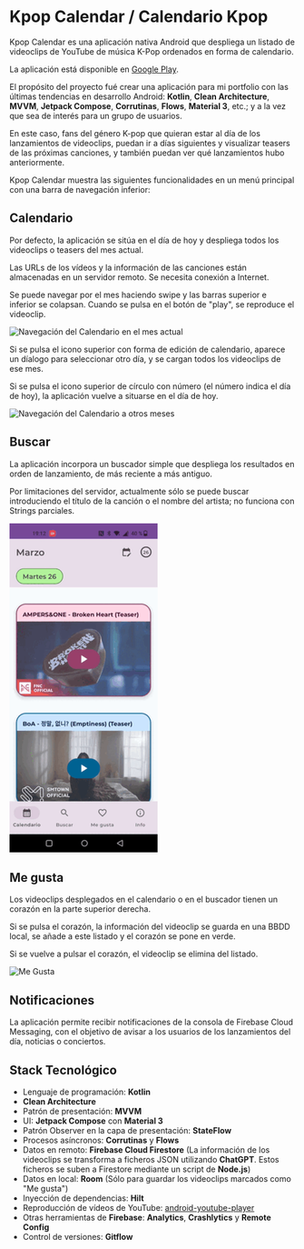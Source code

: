 ﻿# Kpop Calendar / Calendario Kpop

Kpop Calendar es una aplicación nativa Android que despliega un listado de videoclips de YouTube de música K-Pop ordenados en forma de calendario.

La aplicación está disponible en [Google Play](https://play.google.com/store/apps/details?id=com.jorgediazp.kpopcalendar).

El propósito del proyecto fué crear una aplicación para mi portfolio con las últimas tendencias en desarrollo Android: **Kotlin**, **Clean Architecture**, **MVVM**, **Jetpack Compose**, **Corrutinas**, **Flows**, **Material 3**, etc.; y a la vez que sea de interés para un grupo de usuarios. 

En este caso, fans del género K-pop que quieran estar al día de los lanzamientos de videoclips, puedan ir a días siguientes y visualizar teasers de las próximas canciones, y también puedan ver qué lanzamientos hubo anteriormente.

Kpop Calendar muestra las siguientes funcionalidades en un menú principal con una barra de navegación inferior:


## Calendario

Por defecto, la aplicación se sitúa en el día de hoy y despliega todos los videoclips o teasers del mes actual.
 
Las URLs de los vídeos y la información de las canciones están almacenadas en un servidor remoto. Se necesita conexión a Internet.

Se puede navegar por el mes haciendo swipe y las barras superior e inferior se colapsan.
Cuando se pulsa en el botón de "play", se reproduce el videoclip.

![Navegación del Calendario en el mes actual](https://github.com/JorgeDiazP/KpopCalendar/blob/master/images/calendario%201_small.gif?raw=true)

Si se pulsa el icono superior con forma de edición de calendario, aparece un díalogo para seleccionar otro día, y se cargan todos los videoclips de ese mes.

Si se pulsa el icono superior de círculo con número (el número indica el día de hoy), la aplicación vuelve a situarse en el día de hoy.

![Navegación del Calendario a otros meses](https://github.com/JorgeDiazP/KpopCalendar/blob/master/images/calendario%202_small.gif?raw=true)


## Buscar

La aplicación incorpora un buscador simple que despliega los resultados en orden de lanzamiento, de más reciente a más antiguo.

Por limitaciones del servidor, actualmente sólo se puede buscar introduciendo el título de la canción o el nombre del artista; no funciona con Strings parciales.

![Buscador](https://github.com/JorgeDiazP/KpopCalendar/blob/master/images/buscar_small.gif?raw=true)

## Me gusta

Los videoclips desplegados en el calendario o en el buscador tienen un corazón en la parte superior derecha.

Si se pulsa el corazón, la información del videoclip se guarda en una BBDD local, se añade a este listado y el corazón se pone en verde.

Si se vuelve a pulsar el corazón, el videoclip se elimina del listado.

![Me Gusta](https://github.com/JorgeDiazP/KpopCalendar/blob/master/images/me%20gusta_small.gif?raw=true)

## Notificaciones

La aplicación permite recibir notificaciones de la consola de Firebase Cloud Messaging, con el objetivo de avisar a los usuarios de los lanzamientos del día, noticias o conciertos.


## Stack Tecnológico

- Lenguaje de programación: **Kotlin**
- **Clean Architecture**  
- Patrón de presentación: **MVVM**
- UI: **Jetpack Compose** con **Material 3**
- Patrón Observer en la capa de presentación: **StateFlow**
- Procesos asíncronos: **Corrutinas** y **Flows**  
- Datos en remoto: **Firebase Cloud Firestore** (La información de los videoclips se transforma a ficheros JSON utilizando **ChatGPT**. Estos ficheros se suben a Firestore mediante un script de **Node.js**)
- Datos en local: **Room** (Sólo para guardar los videoclips marcados como "Me gusta")
- Inyección de dependencias: **Hilt** 
- Reproducción de vídeos de YouTube: [android-youtube-player](https://github.com/PierfrancescoSoffritti/android-youtube-player)
- Otras herramientas de **Firebase**: **Analytics**, **Crashlytics** y **Remote Config**  
- Control de versiones: **Gitflow**
